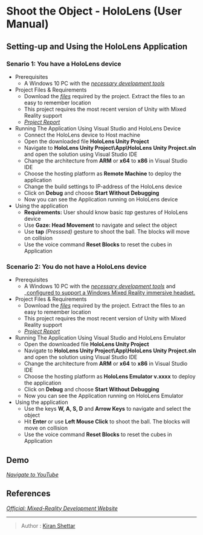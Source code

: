 # Shoot the Object - HoloLens (User Manual)

## Setting-up and Using the HoloLens Application 

### Senario 1: You have a HoloLens device
- Prerequisites
  - A Windows 10 PC with the _[necessary development tools](https://developer.microsoft.com/en-us/windows/mixed-reality/install_the_tools)_
- Project Files & Requirements
  - Download the _[files](https://github.com/kcshettar/cg2f2017/tree/master/Project/Source%20Code)_ required by the project. Extract the files to an easy to remember location
  - This project requires the most recent version of Unity with Mixed Reality support
  - _[Project Report](https://github.com/kcshettar/cg2f2017/tree/master/Project/Report)_
- Running The Application Using Visual Studio and HoloLens Device
  - Connect the HoloLens device to Host machine 
  - Open the downloaded file **HoloLens Unity Project**
  - Navigate to **HoloLens Unity Project\App\HoloLens Unity Project.sln** and open the solution using Visual Studio IDE
  - Change the architecture from **ARM** or **x64** to **x86** in Visual Studio IDE
  - Choose the hosting platform as **Remote Machine** to deploy the application
  - Change the build settings to IP-address of the HoloLens device
  - Click on **Debug** and choose **Start Without Debugging** 
  - Now you can see the Application running on HoloLens device 
- Using the application
  - **Requirements:** User should know basic *tap* gestures of HoloLens device
  - Use **Gaze: Head Movement** to navigate and select the object
  - Use **tap** *(Presssed)* gesture to shoot the ball. The blocks will move on collision
  - Use the voice command **Reset Blocks** to reset the cubes in Application

### Scenario 2: You do not have a HoloLens device
- Prerequisites
  - A Windows 10 PC with the _[necessary development tools](https://developer.microsoft.com/en-us/windows/mixed-reality/install_the_tools)_ and _[configured to support a Windows Mixed Reality immersive headset.](https://developer.microsoft.com/en-us/windows/mixed-reality/immersive_headset_setup)
- Project Files & Requirements
  - Download the _[files](https://github.com/kcshettar/cg2f2017/tree/master/Project/Source%20Code)_ required by the project. Extract the files to an easy to remember location
  - This project requires the most recent version of Unity with Mixed Reality support
  - _[Project Report](https://github.com/kcshettar/cg2f2017/tree/master/Project/Report)_
- Running The Application Using Visual Studio and HoloLens Emulator
  - Open the downloaded file **HoloLens Unity Project**
  - Navigate to **HoloLens Unity Project\App\HoloLens Unity Project.sln** and open the solution using Visual Studio IDE
  - Change the architecture from **ARM** or **x64** to **x86** in Visual Studio IDE
  - Choose the hosting platform as **HoloLens Emulator v.xxxx** to deploy the application
  - Click on **Debug** and choose **Start Without Debugging** 
  - Now you can see the Application running on   HoloLens Emulator
- Using the application
  - Use the keys **W, A, S, D** and **Arrow Keys** to navigate and select the object
  - Hit **Enter** or use **Left Mouse Click** to shoot the ball. The blocks will move on collision
  - Use the voice command **Reset Blocks** to reset the cubes in Application

## Demo
_[Navigate to YouTube]()_

## References
_[Official: Mixed-Reality Development Website](https://developer.microsoft.com/en-us/windows/mixed-reality/development)_
___
> Author : [Kiran Shettar](https://www.cs.uml.edu/~kshettar)